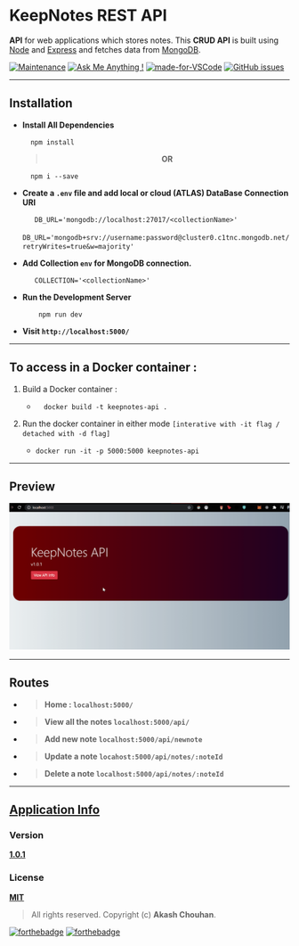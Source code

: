 # KeepNotes REST API

**API** for web applications which stores notes. This **CRUD API** is built using [Node](https://nodejs.org/en/) and [Express](https://expressjs.com/) and fetches data from [MongoDB](https://www.mongodb.com/).

[![Maintenance](https://img.shields.io/badge/Maintained%3F-yes-green.svg)](https://GitHub.com/Naereen/StrapDown.js/graphs/commit-activity)
[![Ask Me Anything !](https://img.shields.io/badge/Ask%20me-anything-1abc9c.svg)](https://GitHub.com/Naereen/ama)
[![made-for-VSCode](https://img.shields.io/badge/Made%20for-VSCode-1f425f.svg)](https://code.visualstudio.com/)
[![GitHub issues](https://img.shields.io/github/issues/akashchouhan16/KeepNotes_API.svg)](https://GitHub.com/akashchouhan16/KeepNotes_API/issues/)

---

## Installation

- **Install All Dependencies**
  ```
    npm install
  ```
  > <strong><center> OR </center></strong>
  ```
    npm i --save
  ```
- **Create a `.env` file and add local or cloud (ATLAS) DataBase Connection URI**

  ```
     DB_URL='mongodb://localhost:27017/<collectionName>'
     DB_URL='mongodb+srv://username:password@cluster0.c1tnc.mongodb.net/myFirstDatabase?retryWrites=true&w=majority'
  ```

* **Add Collection `env` for MongoDB connection.**
  ```
     COLLECTION='<collectionName>'
  ```

- **Run the Development Server**
  ```sh-session
      npm run dev
  ```

* **Visit `http://localhost:5000/`**

---

## To access in a Docker container :

1. Build a Docker container :
   - ```
       docker build -t keepnotes-api .
     ```
2. Run the docker container in either mode `[interative with -it flag / detached with -d flag]`
   - ```
     docker run -it -p 5000:5000 keepnotes-api
     ```

---

## Preview

![Alt Text](main.gif)

---

## Routes

- > **Home : `localhost:5000/`**
- > **View all the notes `localhost:5000/api/`**
- > **Add new note `localhost:5000/api/newnote`**
- > **Update a note `locahost:5000/api/notes/:noteId`**
- > **Delete a note `localhost:5000/api/notes/:noteId`**

---

## [Application Info](https://github.com/akashchouhan16/KeepNotes_API "View API")

### Version

**[1.0.1](https://github.com/akashchouhan16/KeepNotes_API "API Version")**

### License

**[MIT](https://github.com/akashchouhan16/KeepNotes_API/blob/main/LICENSE "API LICENSE")**

> All rights reserved. Copyright (c) **Akash Chouhan**.

[![forthebadge](https://forthebadge.com/images/badges/powered-by-black-magic.svg)](https://forthebadge.com)
[![forthebadge](https://forthebadge.com/images/badges/made-with-javascript.svg)](https://forthebadge.com)
